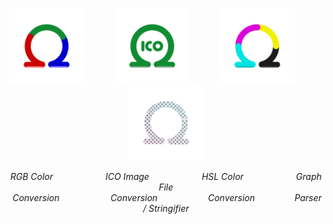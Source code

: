
<br>

<div align = center>

[<img
    width = 120
    src = 'https://raw.githubusercontent.com/OmegaTools/RGB/main/Assets/Logo.png'
/>][RGB]                   
[<img
    width = 120
    src = 'https://raw.githubusercontent.com/OmegaTools/ICO/main/Assets/Logo.png'
/>][ICO]                   
[<img
    width = 120
    src = 'https://raw.githubusercontent.com/OmegaTools/HSL/main/Assets/Logo.png'
/>][HSL]                   
[<img
    width = 120
    src = 'https://raw.githubusercontent.com/OmegaTools/GRAPH/main/Assets/Logo.png'
/>][GRAPH]

*RGB Color*                        *ICO Image*                        *HSL Color*                        *Graph File*<br>
 *Conversion*                        *Conversion*                         *Conversion*                    *Parser / Stringifier*

</div>

<br>


<!----------------------------------------------------------------------------->

[GRAPH]: https://github.com/OmegaTools/GRAPH
[ICO]: https://github.com/OmegaTools/ICO
[RGB]: https://github.com/OmegaTools/RGB
[HSL]: https://github.com/OmegaTools/HSL
